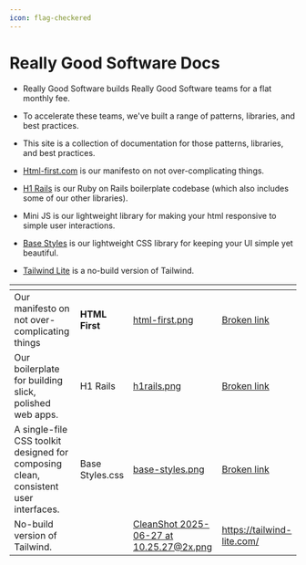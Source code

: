 ```yaml
---
icon: flag-checkered
---
```


# Really Good Software Docs

* Really Good Software builds Really Good Software teams for a flat monthly fee.
* To accelerate these teams, we've built a range of patterns, libraries, and best practices.&#x20;
* This site is a collection of documentation for those patterns, libraries, and best practices.&#x20;



* [Html-first.com](https://html-first.com/) is our manifesto on not over-complicating things.&#x20;
* [H1 Rails](<README (1).md>) is our Ruby on Rails boilerplate codebase (which also includes some of our other libraries).
* Mini JS is our lightweight library for making your html responsive to simple user interactions.
* [Base Styles](base-styles/intro.md) is our lightweight CSS library for keeping your UI simple yet beautiful.
* [Tailwind Lite](https://tailwind-lite.com/) is a no-build version of Tailwind.



<table data-card-size="large" data-view="cards"><thead><tr><th></th><th data-hidden></th><th data-hidden data-card-cover data-type="files"></th><th data-hidden data-card-target data-type="content-ref"></th></tr></thead><tbody><tr><td>Our manifesto on not over-complicating things</td><td><strong>HTML First</strong></td><td><a href=".gitbook/assets/html-first.png">html-first.png</a></td><td><a href="broken-reference">Broken link</a></td></tr><tr><td>Our boilerplate for building slick, polished web apps.</td><td>H1 Rails</td><td><a href=".gitbook/assets/h1rails.png">h1rails.png</a></td><td><a href="broken-reference">Broken link</a></td></tr><tr><td>A single-file CSS toolkit designed for composing clean, consistent user interfaces.</td><td>Base Styles.css</td><td><a href=".gitbook/assets/base-styles.png">base-styles.png</a></td><td><a href="broken-reference">Broken link</a></td></tr><tr><td>No-build version of Tailwind.</td><td></td><td><a href=".gitbook/assets/CleanShot 2025-06-27 at 10.25.27@2x.png">CleanShot 2025-06-27 at 10.25.27@2x.png</a></td><td><a href="https://tailwind-lite.com/">https://tailwind-lite.com/</a></td></tr></tbody></table>

